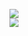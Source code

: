 [![](https://img.shields.io/badge/Made%20With-Github%20Spray-lightgrey.svg?style=for-the-badge&logo=github)](https://github.com/Annihil/github-spray#10533)  
[![](https://i.imgur.com/2DrTn0Z.gif)](https://github.com/Annihil/github-spray)